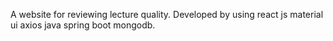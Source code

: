 A website for reviewing lecture quality. Developed by using react js material ui axios java spring boot mongodb.
